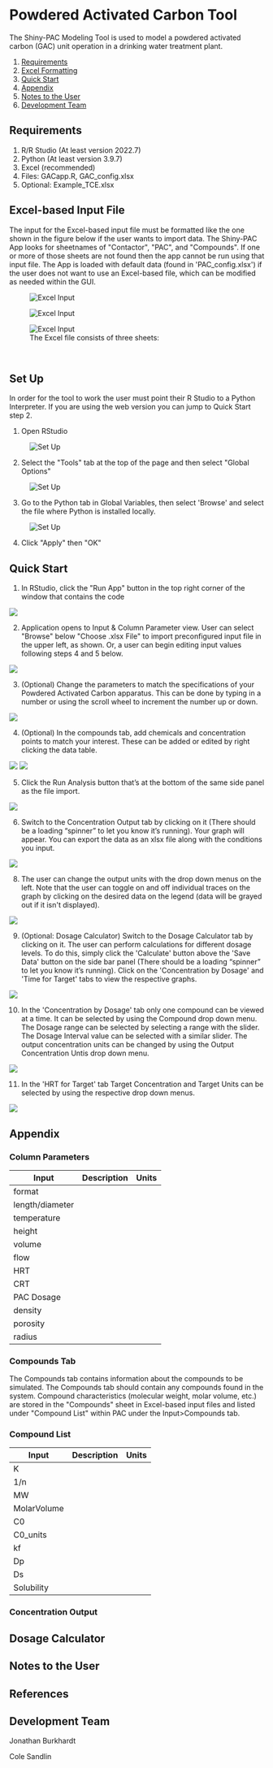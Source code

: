 # Powdered Activated Carbon Tool

The Shiny-PAC Modeling Tool is used to model a powdered activated carbon (GAC) unit operation in a drinking water treatment plant.

1. [Requirements](#requirements)
2. [Excel Formatting](#excel-based-input-file)
3. [Quick Start](#quick-start)
4. [Appendix](#appendix)
5. [Notes to the User](#notes-to-the-user)
6. [Development Team](#development-team)

## Requirements 
1. R/R Studio (At least version 2022.7)
2. Python (At least version 3.9.7)
3. Excel (recommended)
4. Files: GACapp.R, GAC_config.xlsx
5. Optional: Example_TCE.xlsx

## Excel-based Input File
The input for the Excel-based input file must be formatted like the one shown in the figure below if the user wants to import data. The Shiny-PAC App looks for sheetnames of "Contactor", "PAC", and "Compounds". If one or more of those sheets are not found then the app cannot be run using that input file. The App is loaded with default data (found in 'PAC_config.xlsx') if the user does not want to use an Excel-based file, which can be modified as needed within the GUI.

<figure>
     <img src="DocumentPics/image1.png"
         alt="Excel Input">
</figure>

<figure>
    <img src="DocumentPics/image2.png"
         alt="Excel Input">
</figure>

<figure>
    <img src="DocumentPics/image3.png"
         alt="Excel Input">
    <figcaption>The Excel file consists of three sheets: 
    </figcaption>
</figure>

&nbsp;

## Set Up

In order for the tool to work the user must point their R Studio to a Python Interpreter. If you are using the web version you can jump to Quick Start step 2.

1. Open RStudio

<figure>
    <img src="DocumentPics/image4.png"
         alt="Set Up">
</figure>

2. Select the "Tools" tab at the top of the page and then select "Global Options"

<figure>
    <img src="DocumentPics/image5.png"
         alt="Set Up">
</figure>

3. Go to the Python tab in Global Variables, then select 'Browse' and select the file where Python is installed locally.

<figure>
    <img src="DocumentPics/image6.png"
         alt="Set Up">
</figure>

4. Click "Apply" then "OK"


## Quick Start

1. In RStudio, click the "Run App" button in the top right corner of the window that contains the code

![](DocumentPics/image7.png)

2. Application opens to Input & Column Parameter view. User can select "Browse" below "Choose .xlsx File" to import preconfigured input file in the upper left, as shown. Or, a user can begin editing input values following steps 4 and 5 below.

![](DocumentPics/image8.png)


3. (Optional) Change the parameters to match the specifications of your Powdered Activated Carbon apparatus. This can be done by typing in a number or using the scroll wheel to increment the number up or down.

![](DocumentPics/image9.png)

4. (Optional) In the compounds tab, add chemicals and concentration points to match your interest. These can be added or edited by right clicking the data table.

![](DocumentPics/image10.png)
![](DocumentPics/image11.png)

5.	Click the Run Analysis button that’s at the bottom of the same side panel as the file import.

![](DocumentPics/image12.png)

6.	Switch to the Concentration Output tab by clicking on it (There should be a loading “spinner” to let you know it’s running). Your graph will appear. You can export the data as an xlsx file along with the conditions you input.

![](DocumentPics/image13.png)

8. The user can change the output units with the drop down menus on the left. Note that the user can toggle on and off individual traces on the graph by clicking on the desired data on the legend (data will be grayed out if it isn't displayed).

![](DocumentPics/image14.png)

9. (Optional: Dosage Calculator) Switch to the Dosage Calculator tab by clicking on it. The user can perform calculations for different dosage levels. To do this, simply click the 'Calculate' button above the 'Save Data' button on the side bar panel (There should be a loading “spinner” to let you know it’s running). Click on the 'Concentration by Dosage' and 'Time for Target' tabs to view the respective graphs.

![](DocumentPics/image15.png)

10. In the 'Concentration by Dosage' tab only one compound can be viewed at a time. It can be selected by using the Compound drop down menu. The Dosage range can be selected by selecting a range with the slider. The Dosage Interval value can be selected with a similar slider. The output concentration units can be changed by using the Output Concentration Untis drop down menu.

![](DocumentPics/image16.png)

11. In the 'HRT for Target' tab Target Concentration and Target Units can be selected by using the respective drop down menus.

![](DocumentPics/image17.png)


## Appendix

### Column Parameters

| Input | Description | Units
|--- |--- |---
|format | | 
|length/diameter | | 
|temperature | | 
|height | | 
|volume | | 
|flow | | 
|HRT | | 
|CRT | | 
|PAC Dosage | | 
|density | | 
|porosity | | 
|radius | | 


### Compounds Tab

The Compounds tab contains information about the compounds to be simulated. The Compounds tab should contain any compounds found in the system. Compound characteristics (molecular weight, molar volume, etc.) are stored in the "Compounds" sheet in Excel-based input files and listed under "Compound List" within PAC under the Input>Compounds tab.


### Compound List
| Input | Description | Units
|--- |--- |---
|K | | 
|1/n | | 
|MW | | 
|MolarVolume | | 
|C0 | | 
|C0_units | | 
|kf | | 
|Dp | | 
|Ds | | 
|Solubility | | 


### Concentration Output


## Dosage Calculator


## Notes to the User


## References


## Development Team
Jonathan Burkhardt

Cole Sandlin